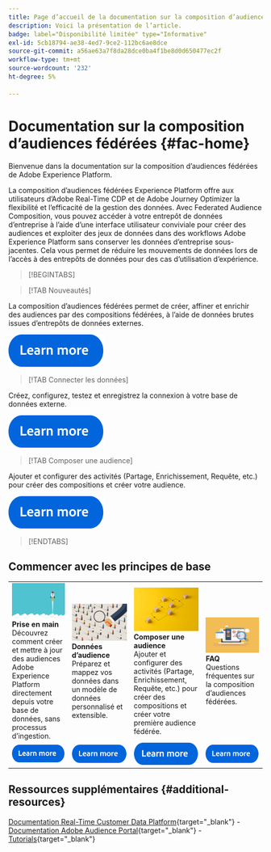 ```yaml
---
title: Page d’accueil de la documentation sur la composition d’audiences fédérées Adobe Experience Platform
description: Voici la présentation de l’article.
badge: label="Disponibilité limitée" type="Informative"
exl-id: 5cb18794-ae38-4ed7-9ce2-112bc6ae8dce
source-git-commit: a56ae63a7f8da28dce0ba4f1be8d0d650477ec2f
workflow-type: tm+mt
source-wordcount: '232'
ht-degree: 5%

---
```


# Documentation sur la composition d’audiences fédérées  {#fac-home}

Bienvenue dans la documentation sur la composition d’audiences fédérées de Adobe Experience Platform.

La composition d’audiences fédérées Experience Platform offre aux utilisateurs d’Adobe Real-Time CDP et de Adobe Journey Optimizer la flexibilité et l’efficacité de la gestion des données. Avec Federated Audience Composition, vous pouvez accéder à votre entrepôt de données d’entreprise à l’aide d’une interface utilisateur conviviale pour créer des audiences et exploiter des jeux de données dans des workflows Adobe Experience Platform sans conserver les données d’entreprise sous-jacentes. Cela vous permet de réduire les mouvements de données lors de l’accès à des entrepôts de données pour des cas d’utilisation d’expérience.

>[!BEGINTABS]

>[!TAB Nouveautés]

La composition d’audiences fédérées permet de créer, affiner et enrichir des audiences par des compositions fédérées, à l’aide de données brutes issues d’entrepôts de données externes.

[![image](assets/learn-more-button.svg)](start/release-notes.md)

>[!TAB Connecter les données]

Créez, configurez, testez et enregistrez la connexion à votre base de données externe.

[![image](assets/learn-more-button.svg)](connections/federated-db.md)

>[!TAB Composer une audience]

Ajouter et configurer des activités (Partage, Enrichissement, Requête, etc.) pour créer des compositions et créer votre audience.

[![image](assets/learn-more-button.svg)](compositions/gs-compositions.md)

>[!ENDTABS]

## Commencer avec les principes de base

<table style="table-layout:fixed">
  <tr style="border: 0;">
    <td>
    <a href="start/get-started.md"><img src="assets/do-not-localize/start-quick.png"></a>
    <div><strong>Prise en main</strong><br/>Découvrez comment créer et mettre à jour des audiences Adobe Experience Platform directement depuis votre base de données, sans processus d’ingestion.
    </div>
    </td>
    <td>
    <a href="data-management/gs-models.md"><img src="assets/do-not-localize/start-profiles.png"></a>
    <div><strong>Données d’audience</strong><br/>Préparez et mappez vos données dans un modèle de données personnalisé et extensible.
    </div>
    </td>
    <td>
    <a href="compositions/gs-compositions.md"><img src="assets/do-not-localize/start-journey.jpeg"></a>
    <div><strong>Composer une audience</strong><br/>Ajouter et configurer des activités (Partage, Enrichissement, Requête, etc.) pour créer des compositions et créer votre première audience fédérée.
    </div>
    </td>
    <td>
    <a href="start/get-started.md#faq"><img src="assets/do-not-localize/start-faq.png"></a>
    <div><strong>FAQ</strong><br/>Questions fréquentes sur la composition d’audiences fédérées.</div>
    </td>
  </tr>
  <tr style="border: 0;">
    <td><a href="start/get-started.md"><img src="assets/learn-more-button.svg"></a></td>
    <td><a href="data-management/gs-models.md"><img src="assets/learn-more-button.svg"></a></td>
    <td><a href="compositions/gs-compositions.md"><img src="assets/learn-more-button.svg"></a></td>
    <td><a href="start/get-started.md#faq"><img src="assets/learn-more-button.svg"></a></td>
    </tr>
</table>


## Ressources supplémentaires  {#additional-resources}

[Documentation Real-Time Customer Data Platform](https://experienceleague.adobe.com/en/docs/experience-platform/rtcdp/home){target="_blank"} - [Documentation Adobe Audience Portal](https://experienceleague.adobe.com/en/docs/experience-platform/segmentation/ui/audience-dashboard){target="_blank"} - [Tutorials](https://experienceleague.adobe.com/en/docs/platform-learn/tutorials/audiences/introduction-to-audience-portal-and-composition){target="_blank"}
